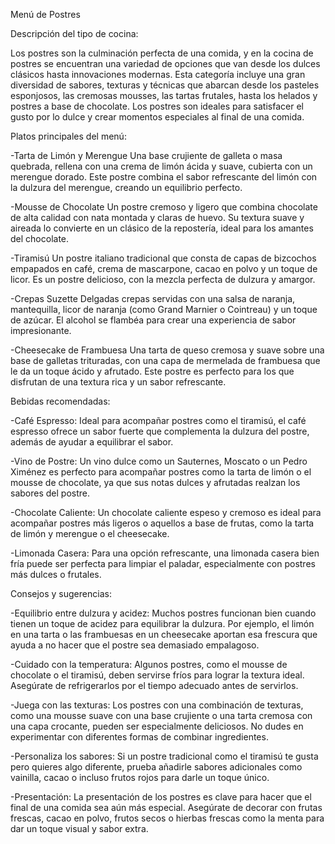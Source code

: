 Menú de Postres

Descripción del tipo de cocina:

Los postres son la culminación perfecta de una comida, y en la cocina de postres se encuentran una variedad de opciones que van desde los dulces clásicos hasta innovaciones modernas. Esta categoría incluye una gran diversidad de sabores, texturas y técnicas que abarcan desde los pasteles esponjosos, las cremosas mousses, las tartas frutales, hasta los helados y postres a base de chocolate. Los postres son ideales para satisfacer el gusto por lo dulce y crear momentos especiales al final de una comida.

Platos principales del menú:

-Tarta de Limón y Merengue
Una base crujiente de galleta o masa quebrada, rellena con una crema de limón ácida y suave, cubierta con un merengue dorado. Este postre combina el sabor refrescante del limón con la dulzura del merengue, creando un equilibrio perfecto.

-Mousse de Chocolate
Un postre cremoso y ligero que combina chocolate de alta calidad con nata montada y claras de huevo. Su textura suave y aireada lo convierte en un clásico de la repostería, ideal para los amantes del chocolate.

-Tiramisú
Un postre italiano tradicional que consta de capas de bizcochos empapados en café, crema de mascarpone, cacao en polvo y un toque de licor. Es un postre delicioso, con la mezcla perfecta de dulzura y amargor.

-Crepas Suzette
Delgadas crepas servidas con una salsa de naranja, mantequilla, licor de naranja (como Grand Marnier o Cointreau) y un toque de azúcar. El alcohol se flambéa para crear una experiencia de sabor impresionante.

-Cheesecake de Frambuesa
Una tarta de queso cremosa y suave sobre una base de galletas trituradas, con una capa de mermelada de frambuesa que le da un toque ácido y afrutado. Este postre es perfecto para los que disfrutan de una textura rica y un sabor refrescante.

Bebidas recomendadas:

-Café Espresso: Ideal para acompañar postres como el tiramisú, el café espresso ofrece un sabor fuerte que complementa la dulzura del postre, además de ayudar a equilibrar el sabor.

-Vino de Postre: Un vino dulce como un Sauternes, Moscato o un Pedro Ximénez es perfecto para acompañar postres como la tarta de limón o el mousse de chocolate, ya que sus notas dulces y afrutadas realzan los sabores del postre.

-Chocolate Caliente: Un chocolate caliente espeso y cremoso es ideal para acompañar postres más ligeros o aquellos a base de frutas, como la tarta de limón y merengue o el cheesecake.

-Limonada Casera: Para una opción refrescante, una limonada casera bien fría puede ser perfecta para limpiar el paladar, especialmente con postres más dulces o frutales.

Consejos y sugerencias:

-Equilibrio entre dulzura y acidez: Muchos postres funcionan bien cuando tienen un toque de acidez para equilibrar la dulzura. Por ejemplo, el limón en una tarta o las frambuesas en un cheesecake aportan esa frescura que ayuda a no hacer que el postre sea demasiado empalagoso.

-Cuidado con la temperatura: Algunos postres, como el mousse de chocolate o el tiramisú, deben servirse fríos para lograr la textura ideal. Asegúrate de refrigerarlos por el tiempo adecuado antes de servirlos.

-Juega con las texturas: Los postres con una combinación de texturas, como una mousse suave con una base crujiente o una tarta cremosa con una capa crocante, pueden ser especialmente deliciosos. No dudes en experimentar con diferentes formas de combinar ingredientes.

-Personaliza los sabores: Si un postre tradicional como el tiramisú te gusta pero quieres algo diferente, prueba añadirle sabores adicionales como vainilla, cacao o incluso frutos rojos para darle un toque único.

-Presentación: La presentación de los postres es clave para hacer que el final de una comida sea aún más especial. Asegúrate de decorar con frutas frescas, cacao en polvo, frutos secos o hierbas frescas como la menta para dar un toque visual y sabor extra.
